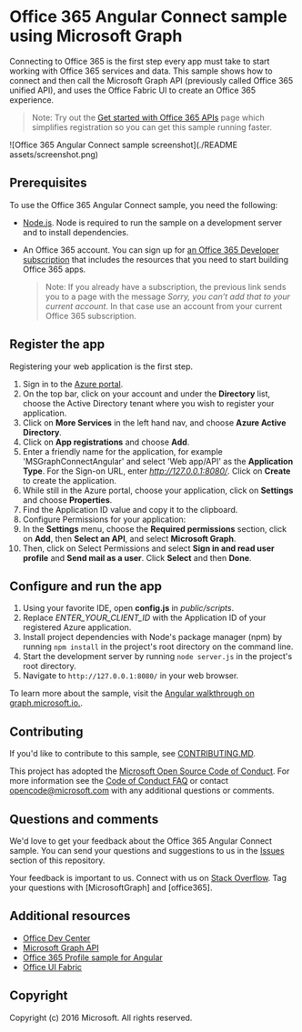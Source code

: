 # Office 365 Angular Connect sample using Microsoft Graph

Connecting to Office 365 is the first step every app must take to start working with Office 365 services and data. This sample shows how to connect and then call the Microsoft Graph API (previously called Office 365 unified API), and uses the Office Fabric UI to create an Office 365 experience.

> Note: Try out the [Get started with Office 365 APIs](http://dev.office.com/getting-started/office365apis?platform=option-angular#setup) page which simplifies registration so you can get this sample running faster.

![Office 365 Angular Connect sample screenshot](./README assets/screenshot.png)

## Prerequisites

To use the Office 365 Angular Connect sample, you need the following:
* [Node.js](https://nodejs.org/). Node is required to run the sample on a development server and to install dependencies. 
* An Office 365 account. You can sign up for [an Office 365 Developer subscription](https://aka.ms/devprogramsignup) that includes the resources that you need to start building Office 365 apps.

     > Note: If you already have a subscription, the previous link sends you to a page with the message *Sorry, you can’t add that to your current account*. In that case use an account from your current Office 365 subscription.

## Register the app

Registering your web application is the first step. 

1. Sign in to the [Azure portal](https://portal.azure.com/).
2. On the top bar, click on your account and under the **Directory** list, choose the Active Directory tenant where you wish to register your application.
3. Click on **More Services** in the left hand nav, and choose **Azure Active Directory**.
4. Click on **App registrations** and choose **Add**.
5. Enter a friendly name for the application, for example 'MSGraphConnectAngular' and select 'Web app/API' as the **Application Type**. For the Sign-on URL, enter *http://127.0.0.1:8080/*. Click on **Create** to create the application.
6. While still in the Azure portal, choose your application, click on **Settings** and choose **Properties**.
7. Find the Application ID value and copy it to the clipboard.
8. Configure Permissions for your application:
9. In the **Settings** menu, choose the **Required permissions** section, click on **Add**, then **Select an API**, and select **Microsoft Graph**.
10. Then, click on Select Permissions and select **Sign in and read user profile** and **Send mail as a user**. Click **Select** and then **Done**.

## Configure and run the app

1. Using your favorite IDE, open **config.js** in *public/scripts*.
2. Replace *ENTER_YOUR_CLIENT_ID* with the Application ID of your registered Azure application.
3. Install project dependencies with Node's package manager (npm) by running ```npm install``` in the project's root directory on the command line.
4. Start the development server by running ```node server.js``` in the project's root directory.
5. Navigate to ```http://127.0.0.1:8080/``` in your web browser.

To learn more about the sample, visit the [Angular walkthrough on graph.microsoft.io.](http://graph.microsoft.io/docs/platform/angular).

<a name="contributing"></a>
## Contributing ##

If you'd like to contribute to this sample, see [CONTRIBUTING.MD](/CONTRIBUTING.md).

This project has adopted the [Microsoft Open Source Code of Conduct](https://opensource.microsoft.com/codeofconduct/). For more information see the [Code of Conduct FAQ](https://opensource.microsoft.com/codeofconduct/faq/) or contact [opencode@microsoft.com](mailto:opencode@microsoft.com) with any additional questions or comments.

## Questions and comments

We'd love to get your feedback about the Office 365 Angular Connect sample. You can send your questions and suggestions to us in the [Issues](https://github.com/OfficeDev/O365-Angular-Microsoft-Graph-Connect/issues) section of this repository.

Your feedback is important to us. Connect with us on [Stack Overflow](http://stackoverflow.com/questions/tagged/office365+or+microsoftgraph). Tag your questions with [MicrosoftGraph] and [office365].
  
## Additional resources

* [Office Dev Center](http://dev.office.com/)
* [Microsoft Graph API](http://graph.microsoft.io)
* [Office 365 Profile sample for Angular](https://github.com/OfficeDev/O365-Angular-Profile)
* [Office UI Fabric](http://dev.office.com/fabric)

## Copyright
Copyright (c) 2016 Microsoft. All rights reserved.
